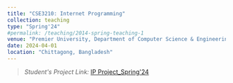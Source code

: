 ```yaml
---
title: "CSE3210: Internet Programming"
collection: teaching
type: "Spring'24"
#permalink: /teaching/2014-spring-teaching-1
venue: "Premier University, Department of Computer Science & Engineering"
date: 2024-04-01
location: "Chittagong, Bangladesh"
---
```


>*Student's Project Link:* [IP Project_Spring'24](https://www.youtube.com/@PUCIPPROJECTS)